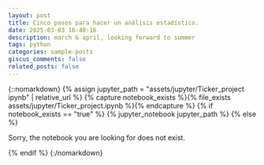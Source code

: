 ```yaml
---
layout: post
title: Cinco pasos para hacer un análisis estadístico.
date: 2025-03-03 16:40:16
description: march & april, looking forward to summer
tags: python
categories: sample-posts
giscus_comments: false
related_posts: false
---
```


{::nomarkdown}
{% assign jupyter_path = "assets/jupyter/Ticker_project ipynb" | relative_url %}
{% capture notebook_exists %}{% file_exists assets/jupyter/Ticker_project.ipynb %}{% endcapture %}
{% if notebook_exists == "true" %}
{% jupyter_notebook jupyter_path %}
{% else %}

<p>Sorry, the notebook you are looking for does not exist.</p>
{% endif %}
{:/nomarkdown}
